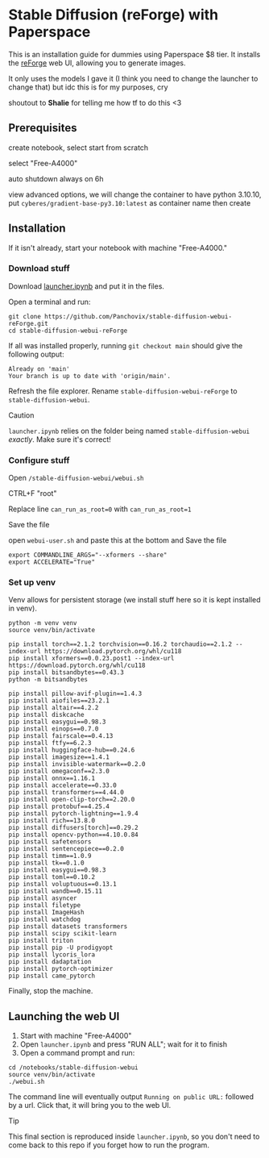 # Stable Diffusion (reForge) with Paperspace

This is an installation guide for dummies using Paperspace $8 tier. It installs the [reForge](https://github.com/Panchovix/stable-diffusion-webui-reForge) web UI, allowing you to generate images.

It only uses the models I gave it (I think you need to change the launcher to change that) but idc this is for my purposes, cry

shoutout to **Shalie** for telling me how tf to do this <3

## Prerequisites

create notebook, select start from scratch

select "Free-A4000"

auto shutdown always on 6h

view advanced options, we will change the container to have python 3.10.10, put `cyberes/gradient-base-py3.10:latest` as container name then create

## Installation

If it isn't already, start your notebook with machine "Free-A4000."

### Download stuff

Download [launcher.ipynb](https://github.com/lucoalove/PaperspaceStableDiffusion/blob/master/launcher.ipynb) and put it in the files.

Open a terminal and run:

```
git clone https://github.com/Panchovix/stable-diffusion-webui-reForge.git
cd stable-diffusion-webui-reForge
```

If all was installed properly, running `git checkout main` should give the following output:

```
Already on 'main'
Your branch is up to date with 'origin/main'.
```

Refresh the file explorer. Rename `stable-diffusion-webui-reForge` to `stable-diffusion-webui`.

> [!CAUTION]
> `launcher.ipynb` relies on the folder being named `stable-diffusion-webui` *exactly*. Make sure it's correct!

### Configure stuff

Open `/stable-diffusion-webui/webui.sh`

CTRL+F "root"

Replace line `can_run_as_root=0` with `can_run_as_root=1`

Save the file

open `webui-user.sh` and paste this at the bottom and Save the file
```
export COMMANDLINE_ARGS="--xformers --share"
export ACCELERATE="True"
```

### Set up venv

Venv allows for persistent storage (we install stuff here so it is kept installed in venv).

```
python -m venv venv
source venv/bin/activate
```

```
pip install torch==2.1.2 torchvision==0.16.2 torchaudio==2.1.2 --index-url https://download.pytorch.org/whl/cu118
pip install xformers==0.0.23.post1 --index-url https://download.pytorch.org/whl/cu118
pip install bitsandbytes==0.43.3
python -m bitsandbytes
```

```
pip install pillow-avif-plugin==1.4.3
pip install aiofiles==23.2.1
pip install altair==4.2.2
pip install diskcache
pip install easygui==0.98.3
pip install einops==0.7.0
pip install fairscale==0.4.13
pip install ftfy==6.2.3
pip install huggingface-hub==0.24.6
pip install imagesize==1.4.1
pip install invisible-watermark==0.2.0
pip install omegaconf==2.3.0
pip install onnx==1.16.1
pip install accelerate==0.33.0
pip install transformers==4.44.0
pip install open-clip-torch==2.20.0
pip install protobuf==4.25.4
pip install pytorch-lightning==1.9.4
pip install rich==13.8.0
pip install diffusers[torch]==0.29.2
pip install opencv-python==4.10.0.84
pip install safetensors
pip install sentencepiece==0.2.0
pip install timm==1.0.9
pip install tk==0.1.0
pip install easygui==0.98.3
pip install toml==0.10.2
pip install voluptuous==0.13.1
pip install wandb==0.15.11
pip install asyncer
pip install filetype
pip install ImageHash
pip install watchdog
pip install datasets transformers
pip install scipy scikit-learn
pip install triton
pip install pip -U prodigyopt
pip install lycoris_lora
pip install dadaptation
pip install pytorch-optimizer
pip install came_pytorch
```

Finally, stop the machine.

## Launching the web UI

1. Start with machine "Free-A4000"
2. Open `launcher.ipynb` and press "RUN ALL"; wait for it to finish
3. Open a command prompt and run:
```
cd /notebooks/stable-diffusion-webui
source venv/bin/activate
./webui.sh
```
The command line will eventually output `Running on public URL:` followed by a url. Click that, it will bring you to the web UI.

>[!TIP]
>This final section is reproduced inside `launcher.ipynb`, so you don't need to come back to this repo if you forget how to run the program.
